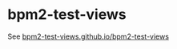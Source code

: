 # bpm2-test-views

See [bpm2-test-views.github.io/bpm2-test-views](http://bpm2-test-views.github.io/bpm2-test-views)
